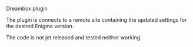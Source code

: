 Dreambox plugin

The plugin is connects to a remote site containing the updated settings for the desired Enigma version.

The code is not jet released and tested neither working.


